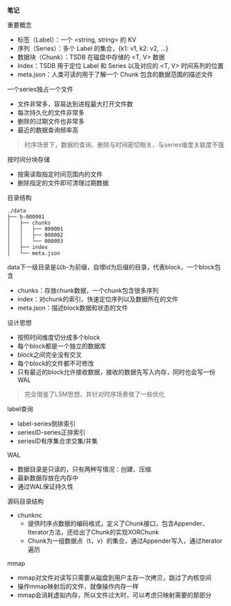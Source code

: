 **笔记**

重要概念
- 标签（Label）：一个 <string, string> 的 KV
- 序列（Series）：多个 Label 的集合，{k1: v1, k2: v2, …}
- 数据块（Chunk）：TSDB 在磁盘中存储的 <T, V> 数据
- Index：TSDB 用于定位 Label 和 Series 以及对应的 <T, V> 时间系列的位置
- meta.json：人类可读的用于了解一个 Chunk 包含的数据范围的描述文件

一个series独占一个文件
- 文件非常多，容易达到进程最大打开文件数
- 每次持久化的文件非常多
- 删除的过期文件也非常多
- 最近的数据查询频率高
> 时序场景下，数据的查询、删除与时间密切相关，与series维度关联度不强

按时间分块存储
- 按需读取指定时间范围内的文件
- 删除指定的文件即可清理过期数据

目录结构
```
./data
├── b-000001
│   ├── chunks
│   │   ├── 000001
│   │   ├── 000002
│   │   └── 000003
│   ├── index
│   └── meta.json
```
data下一级目录是以b-为前缀，自增id为后缀的目录，代表block，一个block包含
- chunks：存放chunk数据，一个chunk包含很多序列
- index：对chunk的索引，快速定位序列以及数据所在的文件
- meta.json：描述block数据和状态的文件

设计思想
- 按照时间维度切分成多个block
- 每个block都是一个独立的数据库
- block之间完全没有交叉
- 每个block的文件都不可修改
- 只有最近的block允许接收数据，接收的数据先写入内存，同时也会写一份WAL
> 完全借鉴了LSM思想，并针对时序场景做了一些优化

label查询
- label-series倒排索引
- seriesID-series正排索引
- seriesID有序集合求交集/并集

WAL
- 数据目录是只读的，只有两种写情况：创建、压缩
- 最新数据存放在内存中
- 通过WAL保证持久性

源码目录结构
- chunknc
  - 提供时序点数据的编码格式，定义了Chunk接口，包含Appender、Iterator方法，还给出了Chunk的实现XORChunk
  - Chunk为一组数据点（t，v）的集合，通过Appender写入，通过Iterator遍历











mmap
- mmap对文件对读写只需要从磁盘到用户主存一次拷贝，跳过了内核空间
- 操作mmap映射后的文件，就像操作内存一样
- mmap会消耗虚拟内存，所以文件过大时，可以考虑只映射需要的那部分